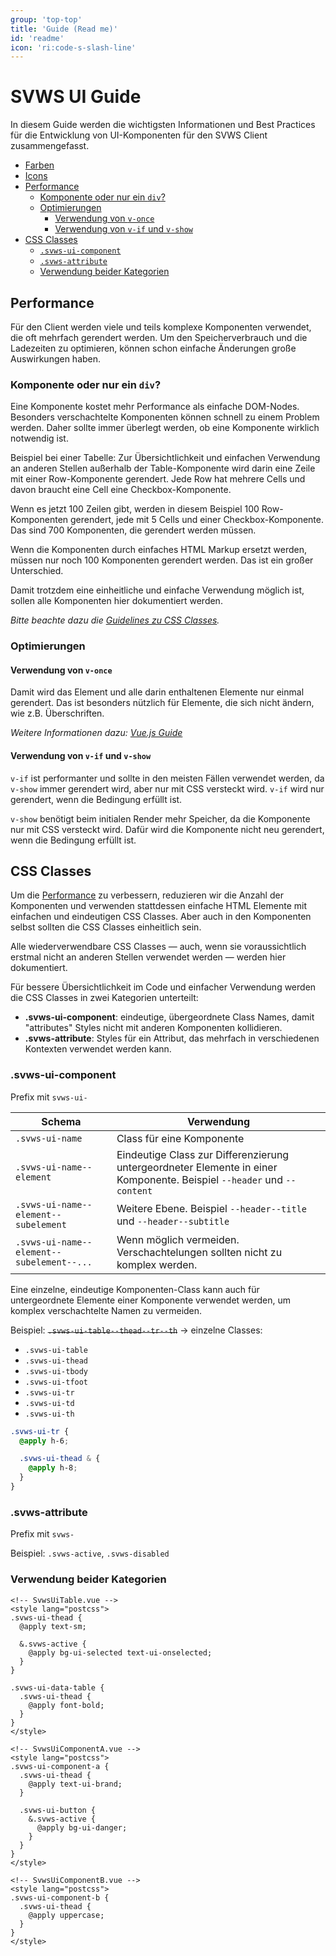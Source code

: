 ```yaml
---
group: 'top-top'
title: 'Guide (Read me)'
id: 'readme'
icon: 'ri:code-s-slash-line'
---
```


# SVWS UI Guide

In diesem Guide werden die wichtigsten Informationen und Best Practices für die Entwicklung von UI-Komponenten für den
SVWS Client zusammengefasst.

* [Farben](/story/color)
* [Icons](/story/icons)
* [Performance](#performance)
  * [Komponente oder nur ein `div`?](#komponente-oder-nur-ein-div)
  * [Optimierungen](#optimierungen)
	* [Verwendung von `v-once`](#verwendung-von-v-once)
	* [Verwendung von `v-if` und `v-show`](#verwendung-von-v-if-und-v-show)
* [CSS Classes](#css-classes)
  * [`.svws-ui-component`](#svws-ui-component)
  * [`.svws-attribute`](#svws-attribute)
  * [Verwendung beider Kategorien](#verwendung-beider-kategorien)

## Performance

Für den Client werden viele und teils komplexe Komponenten verwendet, die oft mehrfach gerendert werden. Um den
Speicherverbrauch und die Ladezeiten zu optimieren, können schon einfache Änderungen große Auswirkungen haben.

### Komponente oder nur ein `div`?

Eine Komponente kostet mehr Performance als einfache DOM-Nodes. Besonders verschachtelte Komponenten können schnell zu
einem Problem werden. Daher sollte immer überlegt werden, ob eine Komponente wirklich notwendig ist.

Beispiel bei einer Tabelle: Zur Übersichtlichkeit und einfachen Verwendung an anderen Stellen außerhalb der
Table-Komponente wird darin eine Zeile mit einer Row-Komponente gerendert. Jede Row hat mehrere Cells und davon braucht
eine Cell eine Checkbox-Komponente.

Wenn es jetzt 100 Zeilen gibt, werden in diesem Beispiel 100 Row-Komponenten gerendert, jede mit 5 Cells und einer
Checkbox-Komponente. Das sind 700 Komponenten, die gerendert werden müssen.

Wenn die Komponenten durch einfaches HTML Markup ersetzt werden, müssen nur noch 100 Komponenten gerendert werden. Das
ist ein großer Unterschied.

Damit trotzdem eine einheitliche und einfache Verwendung möglich ist, sollen alle Komponenten hier dokumentiert werden.

_Bitte beachte dazu die [Guidelines zu CSS Classes](#css-classes)._

### Optimierungen

#### Verwendung von `v-once`

Damit wird das Element und alle darin enthaltenen Elemente nur einmal gerendert. Das ist besonders nützlich für
Elemente, die sich nicht ändern, wie z.B. Überschriften.

_Weitere Informationen dazu: [Vue.js Guide](https://vuejs.org/guide/best-practices/performance.html#v-once)_

#### Verwendung von `v-if` und `v-show`

`v-if` ist performanter und sollte in den meisten Fällen verwendet werden, da `v-show` immer gerendert wird, aber nur
mit CSS versteckt wird. `v-if` wird nur gerendert, wenn die Bedingung erfüllt ist.

`v-show` benötigt beim initialen Render mehr Speicher, da die Komponente nur mit CSS versteckt wird. Dafür wird die
Komponente nicht neu gerendert, wenn die Bedingung erfüllt ist.

## CSS Classes

Um die [Performance](#komponente-oder-nur-ein-div) zu verbessern, reduzieren wir die Anzahl der Komponenten und
verwenden stattdessen einfache HTML Elemente mit einfachen und eindeutigen CSS Classes. Aber auch in den Komponenten
selbst sollten die CSS Classes einheitlich sein.

Alle wiederverwendbare CSS Classes — auch, wenn sie voraussichtlich erstmal nicht an anderen Stellen verwendet werden —
werden hier dokumentiert.

Für bessere Übersichtlichkeit im Code und einfacher Verwendung werden die CSS Classes in zwei Kategorien unterteilt:

* **.svws-ui-component**: eindeutige, übergeordnete Class Names, damit "attributes" Styles nicht mit anderen Komponenten
  kollidieren.
* **.svws-attribute**: Styles für ein Attribut, das mehrfach in verschiedenen Kontexten verwendet werden kann.

### .svws-ui-component

Prefix mit `svws-ui-`

| Schema                                    | Verwendung                                                                                                             |
|-------------------------------------------|------------------------------------------------------------------------------------------------------------------------|
| `.svws-ui-name`                           | Class für eine Komponente                                                                                              |
| `.svws-ui-name--element`                  | Eindeutige Class zur Differenzierung untergeordneter Elemente in einer Komponente. Beispiel `--header` und `--content` |
| `.svws-ui-name--element--subelement`      | Weitere Ebene. Beispiel `--header--title` und `--header--subtitle`                                                     |
| `.svws-ui-name--element--subelement--...` | Wenn möglich vermeiden. Verschachtelungen sollten nicht zu komplex werden.                                             |

Eine einzelne, eindeutige Komponenten-Class kann auch für untergeordnete Elemente einer Komponente verwendet werden, um
komplex verschachtelte Namen zu vermeiden.

Beispiel: ~~`.svws-ui-table--thead--tr--th`~~ &rarr; einzelne Classes:

* `.svws-ui-table`
* `.svws-ui-thead`
* `.svws-ui-tbody`
* `.svws-ui-tfoot`
* `.svws-ui-tr`
* `.svws-ui-td`
* `.svws-ui-th`

```scss
.svws-ui-tr {
  @apply h-6;

  .svws-ui-thead & {
    @apply h-8;
  }
}
```

### .svws-attribute

Prefix mit `svws-`

Beispiel: `.svws-active`, `.svws-disabled`

### Verwendung beider Kategorien

```vue
<!-- SvwsUiTable.vue -->
<style lang="postcss">
.svws-ui-thead {
  @apply text-sm;

  &.svws-active {
    @apply bg-ui-selected text-ui-onselected;
  }
}

.svws-ui-data-table {
  .svws-ui-thead {
    @apply font-bold;
  }
}
</style>
```

```vue
<!-- SvwsUiComponentA.vue -->
<style lang="postcss">
.svws-ui-component-a {
  .svws-ui-thead {
    @apply text-ui-brand;
  }

  .svws-ui-button {
    &.svws-active {
      @apply bg-ui-danger;
    }
  }
}
</style>
```

```vue
<!-- SvwsUiComponentB.vue -->
<style lang="postcss">
.svws-ui-component-b {
  .svws-ui-thead {
    @apply uppercase;
  }
}
</style>
```
